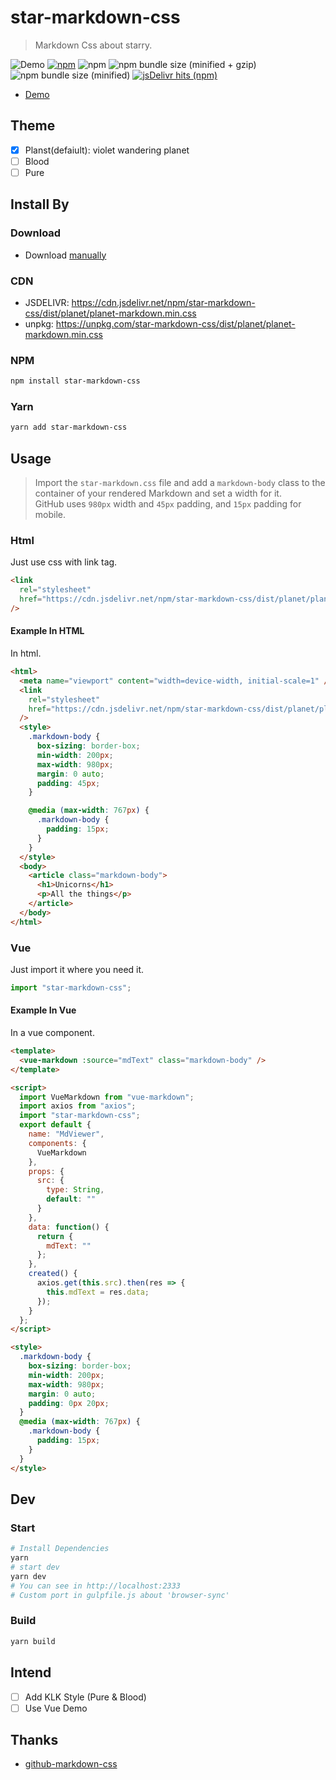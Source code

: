 # star-markdown-css

> Markdown Css about starry.

![Demo](https://github.com/YunYouJun/star-markdown-css/workflows/Demo/badge.svg)
[![npm](https://img.shields.io/npm/v/star-markdown-css.svg)](https://www.npmjs.com/package/star-markdown-css)
![npm](https://img.shields.io/npm/dt/star-markdown-css.svg)
![npm bundle size (minified + gzip)](https://img.shields.io/bundlephobia/minzip/star-markdown-css.svg)
![npm bundle size (minified)](https://img.shields.io/bundlephobia/min/star-markdown-css.svg)
[![jsDelivr hits (npm)](https://img.shields.io/jsdelivr/npm/hm/star-markdown-css)](https://cdn.jsdelivr.net/npm/star-markdown-css/dist/planet/planet-markdown.min.css)

- [Demo](https://yunyoujun.github.io/star-markdown-css)

## Theme

- [x] Planst(defaiult): violet wandering planet
- [ ] Blood
- [ ] Pure

## Install By

### Download

- Download [manually](https://github.com/YunYouJun/star-markdown-css/archive/master.zip)

### CDN

- JSDELIVR: <https://cdn.jsdelivr.net/npm/star-markdown-css/dist/planet/planet-markdown.min.css>
- unpkg: <https://unpkg.com/star-markdown-css/dist/planet/planet-markdown.min.css>

### NPM

```sh
npm install star-markdown-css
```

### Yarn

```sh
yarn add star-markdown-css
```

## Usage

> Import the `star-markdown.css` file and add a `markdown-body` class to the container of your rendered Markdown and set a width for it.  
> GitHub uses `980px` width and `45px` padding, and `15px` padding for mobile.

### Html

Just use css with link tag.

```html
<link
  rel="stylesheet"
  href="https://cdn.jsdelivr.net/npm/star-markdown-css/dist/planet/planet-markdown.min.css"
/>
```

#### Example In HTML

In html.

```html
<html>
  <meta name="viewport" content="width=device-width, initial-scale=1" />
  <link
    rel="stylesheet"
    href="https://cdn.jsdelivr.net/npm/star-markdown-css/dist/planet/planet-markdown.min.css"
  />
  <style>
    .markdown-body {
      box-sizing: border-box;
      min-width: 200px;
      max-width: 980px;
      margin: 0 auto;
      padding: 45px;
    }

    @media (max-width: 767px) {
      .markdown-body {
        padding: 15px;
      }
    }
  </style>
  <body>
    <article class="markdown-body">
      <h1>Unicorns</h1>
      <p>All the things</p>
    </article>
  </body>
</html>
```

### Vue

Just import it where you need it.

```js
import "star-markdown-css";
```

#### Example In Vue

In a vue component.

```html
<template>
  <vue-markdown :source="mdText" class="markdown-body" />
</template>

<script>
  import VueMarkdown from "vue-markdown";
  import axios from "axios";
  import "star-markdown-css";
  export default {
    name: "MdViewer",
    components: {
      VueMarkdown
    },
    props: {
      src: {
        type: String,
        default: ""
      }
    },
    data: function() {
      return {
        mdText: ""
      };
    },
    created() {
      axios.get(this.src).then(res => {
        this.mdText = res.data;
      });
    }
  };
</script>

<style>
  .markdown-body {
    box-sizing: border-box;
    min-width: 200px;
    max-width: 980px;
    margin: 0 auto;
    padding: 0px 20px;
  }
  @media (max-width: 767px) {
    .markdown-body {
      padding: 15px;
    }
  }
</style>
```

## Dev

### Start

```sh
# Install Dependencies
yarn
# start dev
yarn dev
# You can see in http://localhost:2333
# Custom port in gulpfile.js about 'browser-sync'
```

### Build

```sh
yarn build
```

## Intend

- [ ] Add KLK Style (Pure & Blood)
- [ ] Use Vue Demo

## Thanks

- [github-markdown-css](https://github.com/sindresorhus/github-markdown-css)
